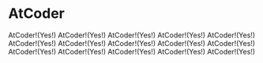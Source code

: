 # AtCoder


AtCoder!(Yes!)
AtCoder!(Yes!)
AtCoder!(Yes!)
AtCoder!(Yes!)
AtCoder!(Yes!)
AtCoder!(Yes!)
AtCoder!(Yes!)
AtCoder!(Yes!)
AtCoder!(Yes!)
AtCoder!(Yes!)
AtCoder!(Yes!)
AtCoder!(Yes!)
AtCoder!(Yes!)
AtCoder!(Yes!)
AtCoder!(Yes!)
